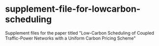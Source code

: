 # supplement-file-for-lowcarbon-scheduling
Supplement files for the paper titled "Low-Carbon Scheduling of Coupled Traffic-Power Networks with a Uniform Carbon Pricing Scheme"
